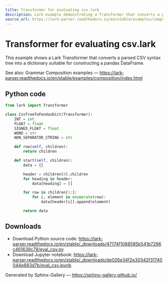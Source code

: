 ```yaml
---
title: Transformer for evaluating csv.lark
description: Lark example demonstrating a Transformer that converts a parsed CSV tree into a pandas-friendly dictionary using csv.lark.
source_url: https://lark-parser.readthedocs.io/en/stable/examples/composition/eval_csv.html
---
```


# Transformer for evaluating csv.lark

This example shows a Lark Transformer that converts a parsed CSV syntax tree into a dictionary suitable for constructing a pandas DataFrame.

See also: Grammar Composition examples — https://lark-parser.readthedocs.io/en/stable/examples/composition/index.html

## Python code

```python
from lark import Transformer

class CsvTreeToPandasDict(Transformer):
    INT = int
    FLOAT = float
    SIGNED_FLOAT = float
    WORD = str
    NON_SEPARATOR_STRING = str

    def row(self, children):
        return children

    def start(self, children):
        data = {}

        header = children[0].children
        for heading in header:
            data[heading] = []

        for row in children[1:]:
            for i, element in enumerate(row):
                data[header[i]].append(element)

        return data
```

## Downloads

- Download Python source code: https://lark-parser.readthedocs.io/en/stable/_downloads/47174f1088585b541b7296c461639c79/eval_csv.py
- Download Jupyter notebook: https://lark-parser.readthedocs.io/en/stable/_downloads/de026e34f2e30342f31740044e683d7b/eval_csv.ipynb

Generated by Sphinx-Gallery — https://sphinx-gallery.github.io/
